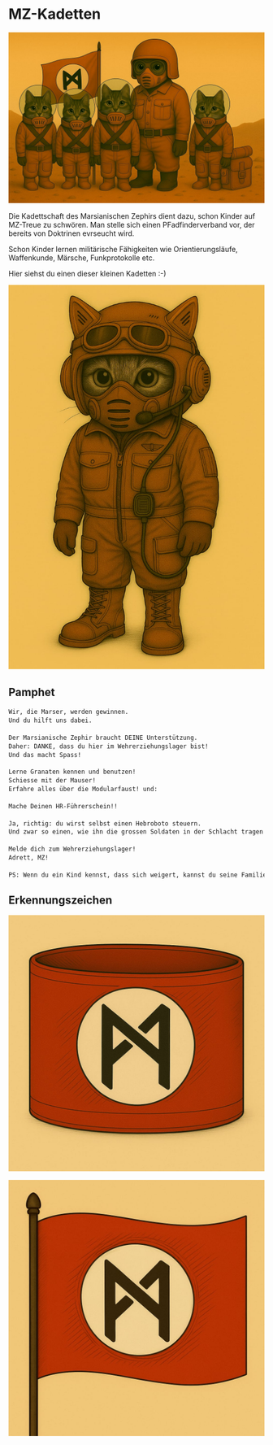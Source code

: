 # MZ-Kadetten

![kadett.jpg](../_images/kadettschaft/kadettschaft-mit-flagge.jpg)

Die Kadettschaft des Marsianischen Zephirs dient dazu, schon Kinder auf MZ-Treue zu schwören.
Man stelle sich einen PFadfinderverband vor, der bereits von Doktrinen evrseucht wird.

Schon Kinder lernen militärische Fähigkeiten wie Orientierungsläufe, Waffenkunde, Märsche, Funkprotokolle etc.

Hier siehst du einen dieser kleinen Kadetten :-)

![kadett.jpg](../_images/kadettschaft/kadett.jpg)

## Pamphet

~~~txt
Wir, die Marser, werden gewinnen.
Und du hilft uns dabei.

Der Marsianische Zephir braucht DEINE Unterstützung.
Daher: DANKE, dass du hier im Wehrerziehungslager bist!
Und das macht Spass!

Lerne Granaten kennen und benutzen!
Schiesse mit der Mauser!
Erfahre alles über die Modularfaust! und:

Mache Deinen HR-Führerschein!!

Ja, richtig: du wirst selbst einen Hebroboto steuern.
Und zwar so einen, wie ihn die grossen Soldaten in der Schlacht tragen!

Melde dich zum Wehrerziehungslager!
Adrett, MZ!

PS: Wenn du ein Kind kennst, dass sich weigert, kannst du seine Familie hier auch gleich anzeigen.
~~~

## Erkennungszeichen

![kadett.jpg](../_images/kadettschaft/mz-armbinde.jpg)

![kadett.jpg](../_images/kadettschaft/mz-flagge.jpg)

